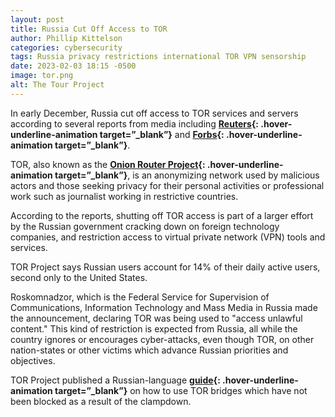 ```yaml
---
layout: post
title: Russia Cut Off Access to TOR
author: Phillip Kittelson
categories: cybersecurity
tags: Russia privacy restrictions international TOR VPN sensorship
date: 2023-02-03 18:15 -0500
image: tor.png
alt: The Tour Project
---
```


In early December, Russia cut off access to TOR services and servers according to several reports from media including **[Reuters]( https://www.reuters.com/technology/russia-ratchets-up-internet-crackdown-with-block-privacy-service-tor-2021-12-08/){: .hover-underline-animation target=”_blank”}** and **[Forbs](https://www.forbes.com/sites/emmawoollacott/2021/12/09/russia-doubles-down-on-censorship-with-expanded-block-on-tor/?sh=538e9a3319bc){: .hover-underline-animation target=”_blank”}**.

TOR, also known as the **[Onion Router Project](https://www.torproject.org/){: .hover-underline-animation target=”_blank”}**, is an anonymizing network used by malicious actors and those seeking privacy for their personal activities or professional work such as journalist working in restrictive countries.

According to the reports, shutting off TOR access is part of a larger effort by the Russian government cracking down on foreign technology companies, and restriction access to virtual private network (VPN) tools and services.

TOR Project says Russian users account for 14% of their daily active users, second only to the United States.

Roskomnadzor, which is the Federal Service for Supervision of Communications, Information Technology and Mass Media in Russia made the announcement, declaring TOR was being used to "access unlawful content." This kind of restriction is expected from Russia, all while the country ignores or encourages cyber-attacks, even though TOR, on other nation-states or other victims which advance Russian priorities and objectives.

TOR Project published a Russian-language **[guide](https://forum.torproject.net/t/tor-blocked-in-russia-how-to-circumvent-censorship/982){: .hover-underline-animation target=”_blank”}** on how to use TOR bridges which have not been blocked as a result of the clampdown.